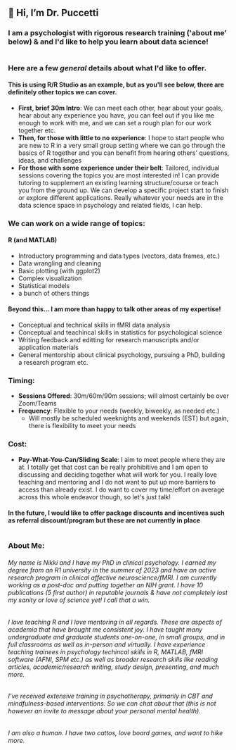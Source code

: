 ## 👋 Hi, I’m Dr. Puccetti

### I am a psychologist with rigorous research training ('about me' below) & and I'd like to help you learn about data science!

#

### Here are a few _general_ details about what I'd like to offer. 
#### This is using R/R Studio as an example, but as you'll see below, there are definitely other topics we can cover.
- **First, brief 30m Intro**: We can meet each other, hear about your goals, hear about any experience you have, you can feel out if you like me enough to work with me, and we can set a rough plan for our work together etc.
- **Then, for those with little to no experience**: I hope to start people who are new to R in a very small group setting where we can go through the basics of R together and you can benefit from hearing others' questions, ideas, and challenges
- **For those with some experience under their belt**: Tailored, individual sessions covering the topics you are most interested in! I can provide tutoring to supplement an existing learning structure/course or teach you from the ground up. We can develop a specific project start to finish or explore different applications. Really whatever your needs are in the data science space in psychology and related fields, I can help.

### We can work on a wide range of topics:
#### **R (and MATLAB)**
-   Introductory programming and data types (vectors, data frames, etc.)
-   Data wrangling and cleaning
-   Basic plotting (with ggplot2)
-   Complex visualization
-   Statistical models
-   a bunch of others things
#### **Beyond this... I am more than happy to talk other areas of my expertise!**
-   Conceptual and technical skills in fMRI data analysis
-   Conceptual and teachincal skills in statistics for psychological science
-   Writing feedback and editting for research manuscripts and/or application materials
-   General mentorship about clinical psychology, pursuing a PhD, building a research program etc.
  
### Timing:
- **Sessions Offered**: 30m/60m/90m sessions; will almost certainly be over Zoom/Teams
- **Frequency**: Flexible to your needs (weekly, biweekly, as needed etc.) 
  - Will mostly be scheduled weeknights and weekends (EST) but again, there is flexibility to meet your needs
### Cost:
- **Pay-What-You-Can/Sliding Scale**: I aim to meet people where they are at. I totally get that cost can be really prohibitive and I am open to discussing and deciding together what will work for you. I really love teaching and mentoring and I do not want to put up more barriers to access than already exist. I do want to cover my time/effort on average across this whole endeavor though, so let's just talk! 
#### In the future, I would like to offer package discounts and incentives such as referral discount/program but these are not currently in place

#

### About Me: 
###### My name is Nikki and I have my PhD in clinical psychology. I earned my degree from an R1 university in the summer of 2023 and have an active research program in clinical affective neuroscience/fMRI. I am currently working as a post-doc and putting together an NIH grant. I have 10 publications (5 first author) in reputable journals & have not _completely_ lost my sanity or love of science yet! I call that a win.
###### I love teaching R and I love mentoring in all regards. These are aspects of academia that have brought me consistent joy. I have taught many undergraduate and graduate students one-on-one, in small groups, and in full classrooms as well as in-person and virtually. I have experience teaching trainees in psychology techincal skills in R, MATLAB, fMRI software (AFNI, SPM etc.) as well as broader research skills like reading articles, academic/research writing, study design, presenting, and much more.
###### I've received extensive training in psychotherapy, primarily in CBT and mindfulness-based interventions. So we can chat about that (this is not however an invite to message about your personal mental health).
###### I am also a human. I have two cattos, love board games, and want to hike more. 
###
###


<!---
drpuccetti/drpuccetti is a ✨ special ✨ repository because its `README.md` (this file) appears on your GitHub profile.
You can click the Preview link to take a look at your changes.
--->
